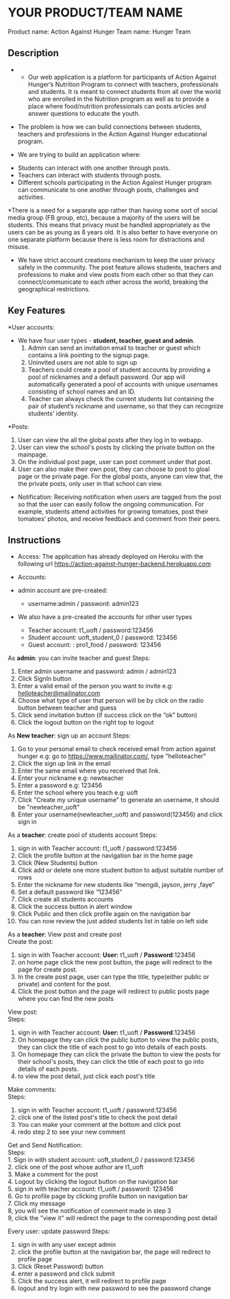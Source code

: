 # YOUR PRODUCT/TEAM NAME
Product name: Action Against Hunger
Team name: Hunger Team

## Description
* - Our web application is a platform for participants of Action Against Hunger’s Nutrition Program to connect with teachers, professionals and  students. It is meant to connect students from all over the world who are enrolled in the Nutrition program as well as to provide a place where food/nutrition professionals can posts articles and answer questions to educate the youth.

* The problem is how we can build connections between students, teachers and professions in the Action Against Hunger educational program.

- We are trying to build an application where:
* Students can interact with one another through posts.
* Teachers can interact with students through posts.
* Different schools participating in the Action Against Hunger program can communicate to one another through posts, challenges and activities.

*There is a need for a separate app rather than having some sort of social media group (FB group, etc), because a majority of the users will be students. This means that privacy must be handled appropriately as the users can be as young as 8 years old. It is also better to have everyone on one separate platform because there is less room for distractions and misuse.


* We have strict account creations mechanism to keep the user privacy safely in the community. The post feature allows students, teachers and professions to make and view posts from each other so that they can connect/communicate to each other across the world, breaking the geographical restrictions.


## Key Features
*User accounts:
- We have four user types - **student, teacher, guest and admin**.
    1. Admin can send an invitation email to teacher or guest which contains a link pointing to the signup page.
    2. Uninvited users are not able to sign up
    3. Teachers could create a pool of student accounts by providing a pool of nicknames and a default password. Our app will automatically generated a pool of accounts with unique usernames consisting of school names and an ID.
    4. Teacher can always check the current students list containing the pair of  student’s nickname and username, so that they can recognize students’ identity.

*Posts:
1. User can view the all the global posts after they log in to webapp.
2. User can view the school's posts by clicking the private button on the mainpage.
3. On the individual post page, user can post comment under that post.
4. User can also make their own post, they can choose to post to gloal page or the private page. For the global posts, anyone can view that, the the private posts, only user in that school can view.

*  Notification: Receiving notification when users are tagged from the post so that the user can easily follow the ongoing communication. For example, students attend activities for growing tomatoes, post their tomatoes’ photos, and receive feedback and comment from their peers.



## Instructions
- Access:
    The application has already deployed on Heroku with the following url
    https://action-against-hunger-backend.herokuapp.com

- Accounts:
- admin account are pre-created:
    - username:admin / password: admin123
- We also have a pre-created the accounts for other user types  
    - Teacher account: t1_uoft / password:123456  
    - Student account: uoft_student_0 / password: 123456  
    - Guest account: : pro1_food / password: 123456  


As **admin**: you can invite teacher and guest
Steps:
1. Enter admin username and password: admin / admin123
2. Click SignIn button
3. Enter a valid email of the person you want to invite
    e.g: helloteacher@mailinator.com
4. Choose what type of user that person will be by click on the radio button between teacher and guess
5. Click send invitation button (if success click on the “ok” button)
6. Click the logout button on the right top to logout

As **New teacher**: sign up an account
Steps:
1. Go to your personal email to check received email from action against hunger
e.g: go to https://www.mailinator.com/, type "helloteacher"
2. Click the sign up link in the email
3. Enter the same email where you received that link.
4. Enter your nickname
e.g: newteacher
5. Enter a password
e.g: 123456
6. Enter the school where you teach
e.g: uoft
7. Click "Create my unique username" to generate an username, it should be "newteacher_uoft"
8. Enter your username(newteacher_uoft) and password(123456) and click sign in

As a **teacher**: create pool of students account
Steps:
1. sign in with Teacher account: t1_uoft / password:123456
2. Click the profile button at the navigation bar in the home page
3. Click (New Students) button
4. Click add or delete one more student button to adjust suitable number of rows
5. Enter the nickname for new students like “mengdi, jayson, jerry ,faye”
6. Set a default password like “123456”
7. Click create all students accounts
8. Click the success button in alert window
9. Click Public and then click profile again on the navigation bar
9. You can now review the just added students list in table on left side


As a **teacher**: View post and create post     
Create the post:    
   1. sign in with Teacher account: **User:** t1_uoft / **Password**:123456
   2. on home page click the new post button, the page will redirect to the page for create post.
   3. In the create post page, user can type the title, type(either public or private) and content for the post.
   4. Click the post button and the page will redirect to public posts page where you can find the new posts

View post:  
Steps:  
   1. sign in with Teacher account: **User:** t1_uoft / **Password**:123456  
   2. On homepage they can click the public button to view the public posts, they can click the title of each post to go into details of each posts.
   3. On homepage they can click the private the button to view the posts for their school's posts, they can click the title of each post to go into details of each posts.
   4. to view the post detail, just click each post's title

 
Make comments:  
Steps:  
   1. sign in with Teacher account: t1_uoft / password:123456
   2. click one of the listed post's title to check the post detail  
   3. You can make your comment at the bottom and click post
   4. redo step 2 to see your new comment
   
Get and Send Notification:  
Steps:  
    1.  Sign in with student account: uoft_student_0 / password:123456  
    2.  click one of the post whose author are t1_uoft  
    3.  Make a comment for the post  
    4.  Logout by clicking the logout button on the navigation bar  
    5.  sign in with teacher account: t1_uoft / password: 123456  
    6.  Go to profile page by clicking profile button on navigation bar  
    7.  Click my message  
    8,   you will see the notification of comment made in step 3  
    9, click the "view it" will redirect the page to the corresponding post detail  

Every user:  update password
Steps:
 1. sign in with any user except admin
 2. click the profile button at the navigation bar, the page will redirect to profile page
 3. Click (Reset Password) button
 4. enter a password and click submit
 5. Click the success alert, it will redirect to profile page
 6. logout and try login with new password to see the password change
 


